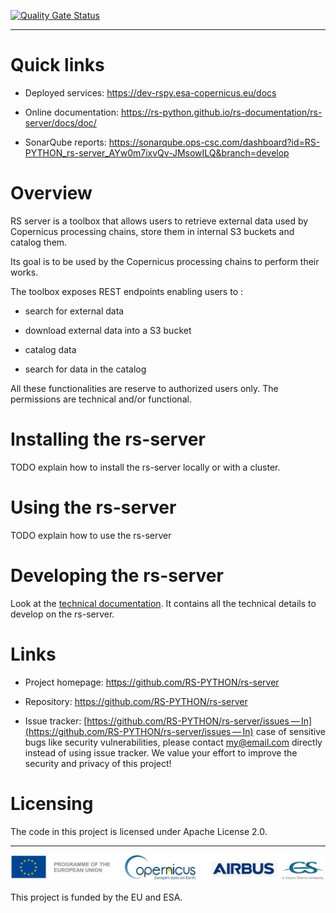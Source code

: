 [![Quality Gate Status](https://sonarqube.ops-csc.com/api/project_badges/measure?branch=develop&project=RS-PYTHON_rs-server_AYw0m7ixvQv-JMsowILQ&metric=alert_status&token=sqb_c9241ef82ea91a8e9a9b604570f834f622dfed05)](https://sonarqube.ops-csc.com/dashboard?id=RS-PYTHON_rs-server_AYw0m7ixvQv-JMsowILQ&branch=develop)

---

Quick links
===========

-   Deployed services: <https://dev-rspy.esa-copernicus.eu/docs>

-   Online documentation: <https://rs-python.github.io/rs-documentation/rs-server/docs/doc/>

-   SonarQube reports:
    <https://sonarqube.ops-csc.com/dashboard?id=RS-PYTHON_rs-server_AYw0m7ixvQv-JMsowILQ&branch=develop>

Overview
========

RS server is a toolbox that allows users to retrieve external data used
by Copernicus processing chains, store them in internal S3 buckets and
catalog them.

Its goal is to be used by the Copernicus processing chains to perform
their works.

The toolbox exposes REST endpoints enabling users to :

-   search for external data

-   download external data into a S3 bucket

-   catalog data

-   search for data in the catalog

All these functionalities are reserve to authorized users only. The
permissions are technical and/or functional.

Installing the rs-server
========================

TODO explain how to install the rs-server locally or with a cluster.

Using the rs-server
===================

TODO explain how to use the rs-server

Developing the rs-server
========================

Look at the [technical
documentation](https://rs-python.github.io/rs-server/). It contains all
the technical details to develop on the rs-server.

Links
=====

-   Project homepage: <https://github.com/RS-PYTHON/rs-server>

-   Repository: <https://github.com/RS-PYTHON/rs-server>

-   Issue tracker:
    [https://github.com/RS-PYTHON/rs-server/issues — In](https://github.com/RS-PYTHON/rs-server/issues — In)
    case of sensitive bugs like security vulnerabilities, please contact
    <my@email.com> directly instead of using issue tracker. We value
    your effort to improve the security and privacy of this project!

Licensing
=========

The code in this project is licensed under Apache License 2.0.

---

![4%](/docs/images/banner_logo.jpg)

This project is funded by the EU and ESA.
